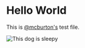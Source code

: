 # Hello World

This is [@mcburton's](https://github.com/mcburton) test file.

![This dog is sleepy](http://i.imgur.com/J6H12qt.gif)
